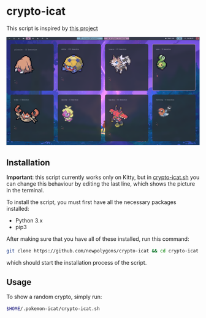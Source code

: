 # crypto-icat

This script is inspired by [this project](https://github.com/ph04/pokemon-icat)

![Screenshot](screenshot.png)

## Installation

**Important**: this script currently works only on Kitty, but in [crypto-icat.sh](crypto-icat.sh) you can change this behaviour by editing the last line, which shows the picture in the terminal.

To install the script, you must first have all the necessary packages installed:

- Python 3.x
- pip3


After making sure that you have all of these installed, run this command:

```sh
git clone https://github.com/newpolygons/crypto-icat && cd crypto-icat && chmod +x install.sh && ./install.sh
```

which should start the installation process of the script.



## Usage

To show a random crypto, simply run:

```sh
$HOME/.pokemon-icat/crypto-icat.sh
```
